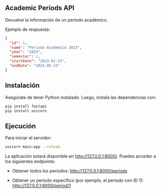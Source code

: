## Academic Periods API
Devuelve la información de un periodo académico.

Ejemplo de respuesta:
```json
{
  "id": 1,
  "name": "Periodo Academico 2023",
  "year": "2023",
  "semester": 1,
  "startDate": "2023-01-15",
  "endDate": "2023-05-15"
}
```
## Instalación
Asegúrate de tener Python instalado. Luego, instala las dependencias con:

```bash
pip install fastapi
pip install uvicorn
```
## Ejecución
Para iniciar el servidor:
```bash
uvicorn main:app --reload
```

La aplicación estará disponible en http://127.0.0.1:8000/. 
 Puedes acceder a los siguientes endpoints:

- Obtener todos los periodos: http://127.0.0.1:8000/periods

- Obtener un periodo específico (por ejemplo, el periodo con ID 1): http://127.0.0.1:8000/period/1
